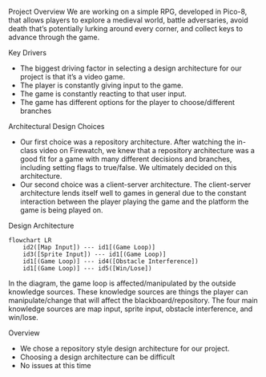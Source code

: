 Project Overview
  We are working on a simple RPG, developed in Pico-8, that allows players to explore a medieval world, battle adversaries, avoid death that’s potentially lurking around   every corner, and collect keys to advance through the game.

Key Drivers
  - The biggest driving factor in selecting a design architecture for our project is that it’s a video game. 
  - The player is constantly giving input to the game.
  - The game is constantly reacting to that user input.
  - The game has different options for the player to choose/different branches

Architectural Design Choices
  - Our first choice was a repository architecture. After watching the in-class video on Firewatch, we knew that a repository architecture was a good fit for a game with     many different decisions and branches, including setting flags to true/false. We ultimately decided on this architecture.
  - Our second choice was a client-server architecture. The client-server architecture lends itself well to games in general due to the constant interaction between the     player playing the game and the platform the game is being played on. 

Design Architecture

```mermaid
flowchart LR
    id2([Map Input]) --- id1[(Game Loop)]
    id3([Sprite Input]) --- id1[(Game Loop)]
    id1[(Game Loop)] --- id4([Obstacle Interference])
    id1[(Game Loop)] --- id5([Win/Lose])
```
  In the diagram, the game loop is affected/manipulated by the outside knowledge sources.
  These knowledge sources are things the player can manipulate/change that will affect the blackboard/repository.
  The four main knowledge sources are map input, sprite input, obstacle interference, and win/lose.
  
Overview
  - We chose a repository style design architecture for our project. 
  - Choosing a design architecture can be difficult
  - No issues at this time



